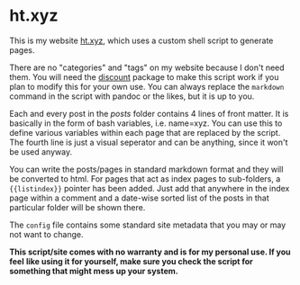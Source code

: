 # ht.xyz

This is my website [ht.xyz](https://hitarththummar.xyz), which uses a custom shell script
to generate pages.

There are no "categories" and "tags" on my website because I
don't need them. You will need the
[discount](https://www.pell.portland.or.us/~orc/Code/discount/) package to make
this script work if you plan to modify this for your own use. You can always
replace the `markdown` command in the script with pandoc or the likes, but it
is up to you.

Each and every post in the *posts* folder contains 4 lines of front matter. It
is basically in the form of bash variables, i.e. name=xyz. You can use this to
define various variables within each page that are replaced by the script. The
fourth line is just a visual seperator and can be anything, since it won't be
used anyway. 

You can write the posts/pages in standard markdown format and they
will be converted to html. For pages that act as index pages to sub-folders, a
`{{listindex}}` pointer has been added. Just add that anywhere in the index
page within a comment and a date-wise sorted list of the posts in that particular folder will be
shown there.

The `config` file contains some standard site metadata that you may or may not
want to change.

**This script/site comes with no warranty and is for my personal use. If you feel**
**like using it for yourself, make sure you check the script for**
**something that might mess up your system.**
